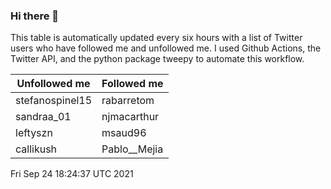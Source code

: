 ### Hi there 👋

This table is automatically updated every six hours with a list of Twitter users who have followed me and unfollowed me. I used Github Actions, the Twitter API, and the python package tweepy to automate this workflow.

| Unfollowed me |  Followed me |
| --- | --- |
|stefanospinel15|rabarretom|
|sandraa_01|njmacarthur|
|leftyszn|msaud96|
|callikush|Pablo__Mejia|
Fri Sep 24 18:24:37 UTC 2021
